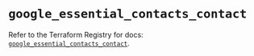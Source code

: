 # `google_essential_contacts_contact`

Refer to the Terraform Registry for docs: [`google_essential_contacts_contact`](https://registry.terraform.io/providers/hashicorp/google/6.47.0/docs/resources/essential_contacts_contact).
